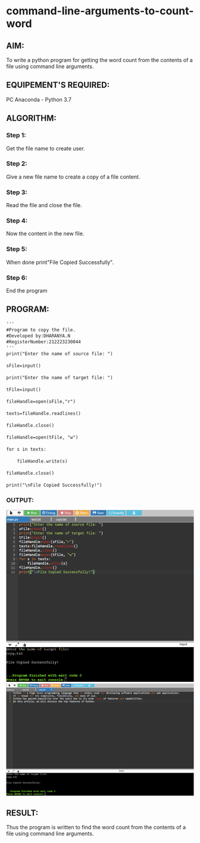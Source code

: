 # command-line-arguments-to-count-word
## AIM:
To write a python program for getting the word count from the contents of a file using command line arguments.
## EQUIPEMENT'S REQUIRED: 
PC
Anaconda - Python 3.7
## ALGORITHM: 
### Step 1:
Get the file name to create user.

### Step 2: 
 Give a new file name to create a copy of a file content.

### Step 3: 
Read the file and close the file.

### Step 4:  
Now the content in the new file.

### Step 5: 
When done print"File Copied Successfully".

### Step 6: 
End the program
## PROGRAM:
```
'''
#Program to copy the file.
#Developed by:DHARANYA.N
#RegisterNumber:212223230044
'''
print("Enter the name of source file: ")

sFile=input()

print("Enter the name of target file: ")

tFile=input()

fileHandle=open(sFile,"r")

texts=fileHandle.readlines()

fileHandle.close()

fileHandle=open(tFile, "w")

for s in texts:

    fileHandle.write(s)

fileHandle.close()

print("\nFile Copied Successfully!")
```

### OUTPUT:
![Alt text](<Screenshot 2023-12-23 205915.png>)
![Alt text](<Screenshot 2023-12-23 205939.png>)

## RESULT:
Thus the program is written to find the word count from the contents of a file using command line arguments.
